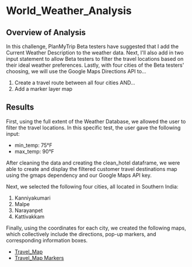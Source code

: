 # World_Weather_Analysis

## Overview of Analysis
In this challenge, PlanMyTrip Beta testers have suggested that I add the Current Weather Description to the weather data. Next, I'll also add in two input statement to allow Beta testers to filter the travel locations based on their ideal weather preferences. Lastly, with four cities of the Beta testers' choosing, we will use the Google Maps Directions API to...
1.  Create a travel route between all four cities AND...
2.  Add a marker layer map

## Results
First, using the full extent of the Weather Database, we allowed the user to filter the travel locations. In this specific test, the user gave the following input:
* min_temp: 75°F
* max_temp: 90°F

After cleaning the data and creating the clean_hotel dataframe, we were able to create and display the filtered customer travel destinations map using the gmaps dependency and our Google Maps API key. 

Next, we selected the following four cities, all located in Southern India:
1. Kanniyakumari
2. Malpe
3. Narayanpet
4. Kattivakkam

Finally, using the coordinates for each city, we created the following maps, which collectively include the directions, pop-up markers, and corresponding information boxes. 

- [Travel_Map](Vacation_Itinerary/WeatherPy_travel_map.PNG)
- [Travel_Map Markers](Vacation_Itinerary/WeatherPy_travel_map_markers.PNG)
